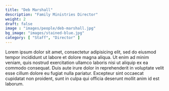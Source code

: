 ```yaml
---
title: "Deb Marshall"
description: "Family Ministries Director"
weight: 2
draft: false
image : "images/people/deb-marshall.jpg"
bg_image: "images/stained-blue.jpg"
category: [ "Staff", "Director" ]
---
```


Lorem ipsum dolor sit amet, consectetur adipisicing elit, sed do eiusmod
tempor incididunt ut labore et dolore magna aliqua. Ut enim ad minim veniam,
quis nostrud exercitation ullamco laboris nisi ut aliquip ex ea commodo
consequat. Duis aute irure dolor in reprehenderit in voluptate velit esse
cillum dolore eu fugiat nulla pariatur. Excepteur sint occaecat cupidatat non
proident, sunt in culpa qui officia deserunt mollit anim id est laborum.
